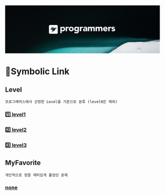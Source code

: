 [![background](./background.png)](https://programmers.co.kr/)
# :dart:Symbolic Link

## Level
    프로그래머스에서 선정한 Level을 기준으로 분류 (level0은 제외)
### [1️⃣ level1](./)
### [2️⃣ level2](./)
### [3️⃣ level3](./)

## MyFavorite
    개인적으로 정말 재미있게 풀었던 문제
### [none](./)
